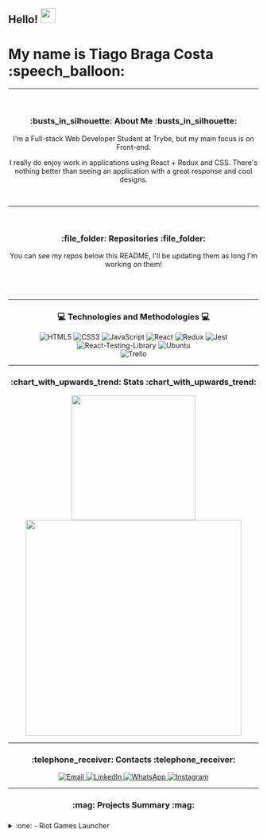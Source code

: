 <h2> 
  Hello!
  <img src="https://camo.githubusercontent.com/8653492b3ab0c46cc580ad293f0555880ecf8ac82f0a761f17af1335e85e4de6/68747470733a2f2f71706c7573706963747572652e6f73732d636e2d6265696a696e672e616c6979756e63732e636f6d2f364c6a6a51412f48692e676966" width=30 />
</h2>
<h1> My name is Tiago Braga Costa :speech_balloon: </h1>

<hr />
<br />

<div align="center">

  <h3> :busts_in_silhouette: About Me :busts_in_silhouette: </h3>

  <p> 
    I'm a Full-stack Web Developer Student at Trybe, but my main focus is on Front-end.
  </p>

  <p>
    I really do enjoy work in applications using React + Redux and CSS. There's nothing better than
    seeing an application with a great response and cool designs.
  </p>

  <br />
  <hr />
  <br />

  <h3> :file_folder: Repositories :file_folder: </h3>

  <p> You can see my repos below this README, I'll be updating them as long I'm working on them!

  <br /> <br />
  <hr />
  
  <h3> 💻 Technologies and Methodologies 💻 </h3>
  
  <div>
    <img src="https://img.shields.io/badge/HTML5-E34F26?style=for-the-badge&logo=html5&logoColor=white" alt="HTML5" target="_blank">
    <img src="https://img.shields.io/badge/CSS3-1572B6?style=for-the-badge&logo=css3&logoColor=white" alt="CSS3" target="_blank">
    <img src="https://img.shields.io/badge/JavaScript-F7DF1E?style=for-the-badge&logo=javascript&logoColor=black" alt="JavaScript" target="_blank">
    <img src="https://img.shields.io/badge/React-20232A?style=for-the-badge&logo=react&logoColor=61DAFB" alt="React" target="_blank">
    <img src="https://img.shields.io/badge/Redux-593D88?style=for-the-badge&logo=redux&logoColor=white" alt="Redux" target="_blank">
    <img src="https://img.shields.io/badge/Jest-323330?style=for-the-badge&logo=Jest&logoColor=white" alt="Jest" target="_blank">
    <img src="https://img.shields.io/badge/testing%20library-323330?style=for-the-badge&logo=testing-library&logoColor=red" alt="React-Testing-Library" target="_blank">
    <img src="https://img.shields.io/badge/Ubuntu-E95420?style=for-the-badge&logo=ubuntu&logoColor=white" alt="Ubuntu" target="_blank">
  </div>
    <img src="https://img.shields.io/badge/Trello-0052CC?style=for-the-badge&logo=trello&logoColor=white" alt="Trello" target"_blank">
  
  <hr />

  <h3> :chart_with_upwards_trend: Stats :chart_with_upwards_trend: </h3>

  <img width="250em" src="https://github-readme-stats.vercel.app/api/top-langs/?username=zTiagok" />
  <img width="433.5em" src="https://github-readme-stats.vercel.app/api?username=zTiagok" />
  
  <br />
  <hr />

  <h3> :telephone_receiver: Contacts :telephone_receiver: </h3>
  
  <div>
    <a href="mailto:ztiagok@gmail.com"> <img src="https://img.shields.io/badge/-Gmail-%23333?style=for-the-badge&logo=gmail&logoColor=white" target="_blank" alt="Email"> </a>
    <a href="https://www.linkedin.com/in/ztiagok/" target="_blank"> <img src="https://img.shields.io/badge/-LinkedIn-%230077B5?style=for-the-badge&logo=linkedin&logoColor=white" alt="LinkedIn" target="_blank"> </a>
    <a href="https://wa.me/5524988116847"> <img src="https://img.shields.io/badge/WhatsApp-25D366?style=for-the-badge&logo=whatsapp&logoColor=white" alt="WhatsApp"> </a>
        <a href="https://www.instagram.com/z.tiago.k/"> <img src="https://img.shields.io/badge/Instagram-E4405F?style=for-the-badge&logo=instagram&logoColor=white" alt="Instagram"> </a>
  </div>

  <hr />
  
  <h3> :mag: Projects Summary :mag: <h3>
</div>
    
</div>
    <details>
    <summary> :one: - Riot Games Launcher </summary>
    <br>
     <p> You can check the repository <a href="https://github.com/zTiagok/riot-launcher"> right here</a>!</p>
     <p> Under construction... :( </p>
    </details>
</div>


